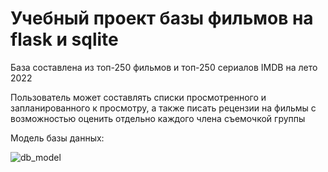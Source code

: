 # Учебный проект базы фильмов на flask и sqlite 

База составлена из топ-250 фильмов и топ-250 сериалов IMDB на лето 2022

Пользователь может составлять списки просмотренного и запланированного к просмотру, а также писать рецензии на фильмы с возможностью оценить отдельно каждого члена съемочкой группы

Модель базы данных:

![db_model](https://vk.com/s/v1/doc/vP_lCUbPxassmfeje8_YmLsTfW26rQ98AtCua2DB8a7ImQvwMvg)
